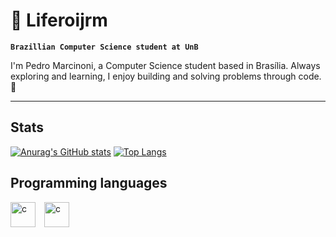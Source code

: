 # 🌌 Liferoijrm

**`Brazillian Computer Science student at UnB`**

I'm Pedro Marcinoni, a Computer Science student based in Brasília. Always exploring and learning, I enjoy building and solving problems through code. 🚀

---

## Stats

[![Anurag's GitHub stats](https://github-readme-stats.vercel.app/api?username=Liferoijrm)](https://github.com/anuraghazra/github-readme-stats)
[![Top Langs](https://github-readme-stats.vercel.app/api/top-langs/?username=Liferoijrm&layout=donut)](https://github.com/anuraghazra/github-readme-stats)

## Programming languages           
<img allign="left" alt="c" width="40px" style="padding-right:10px;" src="https://cdn.jsdelivr.net/gh/devicons/devicon@latest/icons/c/c-original.svg" />

<img allign="left" alt="c" width="40px" style="padding-right:10px;" src="https://cdn.jsdelivr.net/gh/devicons/devicon@latest/icons/cplusplus/cplusplus-original.svg" />
          
          
          
          
